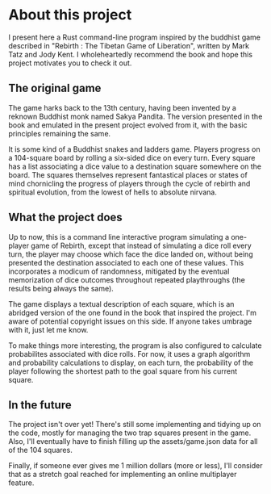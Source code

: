 # About this project

I present here a Rust command-line program inspired by the buddhist game described in "Rebirth : The Tibetan Game of Liberation", written by Mark Tatz and Jody Kent. I wholeheartedly recommend the book and hope this project motivates you to check it out.

## The original game

The game harks back to the 13th century, having been invented by a reknown Buddhist monk named Sakya Pandita. The version presented in the book and emulated in the present project evolved from it, with the basic principles remaining the same.

It is some kind of a Buddhist snakes and ladders game. Players progress on a 104-square board by rolling a six-sided dice on every turn. Every square has a list associating a dice value to a destination square somewhere on the board. The squares themselves represent fantastical places or states of mind chornicling the progress of players through the cycle of rebirth and spiritual evolution, from the lowest of hells to absolute nirvana.

## What the project does

Up to now, this is a command line interactive program simulating a one-player game of Rebirth, except that instead of simulating a dice roll every turn, the player may choose which face the dice landed on, without being presented the destination associated to each one of these values. This incorporates a modicum of randomness, mitigated by the eventual memorization of dice outcomes throughout repeated playthroughs (the results being always the same).

The game displays a textual description of each square, which is an abridged version of the one found in the book that inspired the project. I'm aware of potential copyright issues on this side. If anyone takes umbrage with it, just let me know.

To make things more interesting, the program is also configured to calculate probabilites associated with dice rolls. For now, it uses a graph algorithm and probability calculations to display, on each turn, the probability of the player following the shortest path to the goal square from his current square.

## In the future

The project isn't over yet! There's still some implementing and tidying up on the code, mostly for managing the two trap squares present in the game. Also, I'll eventually have to finish filling up the assets/game.json data for all of the 104 squares.

Finally, if someone ever gives me 1 million dollars (more or less), I'll consider that as a stretch goal reached for implementing an online multiplayer feature.
